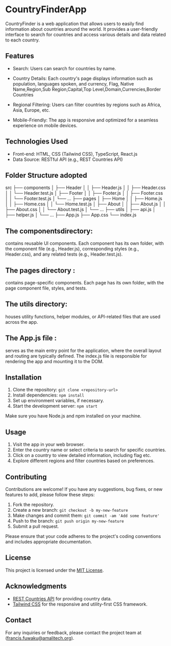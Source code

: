 # CountryFinderApp


CountryFinder is a web application that allows users to easily find information about countries around the world. It provides a user-friendly interface to search for countries and access various details and data related to each country.

## Features

- Search: Users can search for countries by name.
- Country Details: Each country's page displays information such as population, languages spoken, and currency,
Flag, Native Name,Region,Sub Region,Capital,Top Level,Domain,Currencies,Border Countries

- Regional Filtering: Users can filter countries by regions such as Africa, Asia, Europe, etc.
- Mobile-Friendly: The app is responsive and optimized for a seamless experience on mobile devices.

## Technologies Used

- Front-end: HTML, CSS (Tailwind CSS), TypeScript, React.js
- Data Source: RESTful API (e.g., REST Countries API)

## Folder Structure adopted
src
├── components
│   ├── Header
│   │   ├── Header.js
│   │   ├── Header.css
│   │   └── Header.test.js
│   ├── Footer
│   │   ├── Footer.js
│   │   ├── Footer.css
│   │   └── Footer.test.js
│   └── ...
├── pages
│   ├── Home
│   │   ├── Home.js
│   │   ├── Home.css
│   │   └── Home.test.js
│   ├── About
│   │   ├── About.js
│   │   ├── About.css
│   │   └── About.test.js
│   └── ...
├── utils
│   ├── api.js
│   ├── helper.js
│   └── ...
├── App.js
├── App.css
└── index.js

## The componentsdirectory:
contains reusable UI components. Each component has its own folder,
with the component file (e.g., Header.js), corresponding styles (e.g., Header.css), and any related tests (e.g., Header.test.js).
## The pages directory :
contains page-specific components. Each page has its own folder, with the page component file, styles, and tests.
## The utils directory:
houses utility functions, helper modules, or API-related files that are used across the app.
## The App.js file :
serves as the main entry point for the application, where the overall layout and routing are typically defined.
The index.js file is responsible for rendering the app and mounting it to the DOM.



## Installation

1. Clone the repository: `git clone <repository-url>`
2. Install dependencies: `npm install`
3. Set up environment variables, if necessary.
4. Start the development server: `npm start`

Make sure you have Node.js and npm installed on your machine.

## Usage

1. Visit the app in your web browser.
2. Enter the country name or select criteria to search for specific countries.
3. Click on a country to view detailed information, including flag etc.
4. Explore different regions and filter countries based on preferences.

## Contributing

Contributions are welcome! If you have any suggestions, bug fixes, or new features to add, please follow these steps:

1. Fork the repository.
2. Create a new branch: `git checkout -b my-new-feature`
3. Make changes and commit them: `git commit -am 'Add some feature'`
4. Push to the branch: `git push origin my-new-feature`
5. Submit a pull request.

Please ensure that your code adheres to the project's coding conventions and includes appropriate documentation.

## License

This project is licensed under the [MIT License](LICENSE).

## Acknowledgments

- [REST Countries API](https://restcountries.com/#rest-countries) for providing country data.
- [Tailwind CSS](https://tailwindcss.com) for the responsive and utility-first CSS framework.

## Contact

For any inquiries or feedback, please contact the project team at (francis.fuwaku@amalitech.org).


